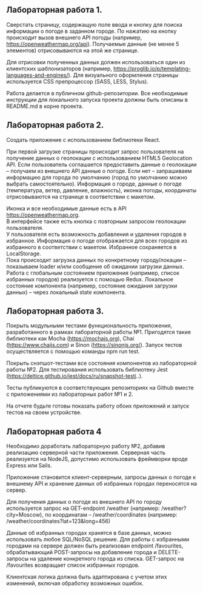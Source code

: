 ## Лабораторная работа 1.
Сверстать страницу, содержащую поле ввода и кнопку для поиска информации о погоде в заданном городе. По нажатию на кнопку происходит вызов внешнего API погоды (например, https://openweathermap.org/api). Получаемые данные (не менее 5 элементов) отрисовываются на этой же странице.

Для отрисовки полученных данных должен использоваться один из клиентских шаблонизаторов (например, https://proglib.io/p/templating-languages-and-engines/). Для визуального оформления страницы используется CSS препроцессор (SASS, LESS, Stylus).

Работа делается в публичном github-репозитории. Все необходимые инструкции для локального запуска проекта должны быть описаны в README.md в корне проекта.

## Лабораторная работа 2.
Создать приложение с использованием библиотеки React.

При первой загрузке страницы происходит запрос пользователя на получение данных о геолокации с использованием HTML5 Geolocation API. Если пользователь соглашается предоставить данные о геолокации – получаем из внешнего API данные о погоде. Если нет – запрашиваем информацию для города по умолчанию (город по умолчанию можно выбрать самостоятельно). Информация о городе, данные о погоде (температура, ветер, давление, влажность), иконка погоды, координаты отрисовываются на странице в соответствии с макетом.

Иконка и все необходимые данные есть в API https://openweathermap.org.  
В интерфейсе также есть кнопка с повторным запросом геолокации пользователя.  
У пользователя есть возможность добавления и удаления городов в избранное. Информация о погоде отображается для всех городов из избранного в соответствии с макетом. Избранное сохраняется в LocalStorage.  
Пока происходит загрузка данных по конкретному городу/локации – показываем loader и/или сообщение об ожидании загрузки данных.  
Работа с глобальным состоянием приложения (например, список избранных городов) реализуется с помощью Redux. Локальное состояние компонента (например, состояние ожидания загрузки данных) – через локальный state компонента.

## Лабораторная работа 3.
Покрыть модульными тестами функциональность приложения, разработанного в рамках лабораторной работы №1. Пригодятся такие библиотеки как Mocha (https://mochajs.org), Chai (https://www.chaijs.com) и Sinon (https://sinonjs.org/). Запуск тестов осуществляется с помощью команды npm run test.

Покрыть снэпшот-тестами все состояния компонентов из лабораторной работы №2. Для тестирования использовать библиотеку Jest (https://deltice.github.io/jest/docs/ru/snapshot-testi..).

Тесты публикуются в соответствующих репозиториях на Github вместе с приложениями из лабораторных работ №1 и 2.

На отчете будьте готовы показать работу обоих приложений и запуск тестов на своем устройстве.

## Лабораторная работа 4
Необходимо доработать лабораторную работу №2, добавив реализацию серверной части приложения. Серверная часть реализуется на NodeJS, допустимо использовать фреймворки вроде Express или Sails.

Приложение становится клиент-серверным, запросы данных о погоде к внешнему API и хранение данных об избранных городах переносятся на сервер.

Для получения данных о погоде из внешнего API по городу используется запрос на GET-endpoint /weather (например: /weather?city=Moscow), по координатам – /weather/coordinates (например: /weather/coordinates?lat=123&long=456)

Данные об избранных городах хранятся в базе данных, можно использовать любое SQL/NoSQL решение. Для работы с избранными городами на сервере должен быть реализован endpoint /favourites, обрабатывающий POST-запросы на добавление города и DELETE-запросы на удаление конкретного города из списка. GET-запрос на /favourites возвращает список избранных городов.

Клиентская логика должна быть адаптирована с учетом этих изменений, включая обработку возможных ошибок.